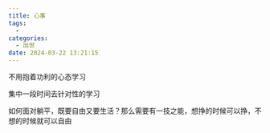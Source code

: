 ```yaml
---
title: 心事
tags:
  - 
categories:
  - 出世
date: 2024-03-22 13:21:15
---
```


不用抱着功利的心态学习

集中一段时间去针对性的学习

如何面对躺平，既要自由又要生活？那么需要有一技之能，想挣的时候可以挣，不想的时候就可以自由